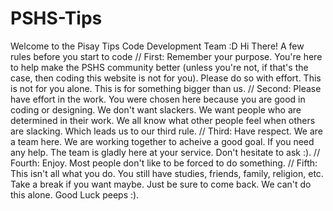 # PSHS-Tips
Welcome to the Pisay Tips Code Development Team :D
Hi There! A few rules before you start to code
// First: Remember your purpose. You're here to help make the PSHS community better (unless you're not, if that's the case,
then coding this website is not for you). Please do so with effort. This is not for you alone. This is for something bigger than us.
// Second: Please have effort in the work. You were chosen here because you are good in coding or designing. We don't want slackers. We want people who are determined in their work. We all know what other people feel when others are slacking. Which leads
us to our third rule.
// Third: Have respect. We are a team here. We are working together to acheive a good goal. If you need any help. The team is gladly here at your service. Don't hesitate to ask :).
// Fourth: Enjoy. Most people don't like to be forced to do something. 
// Fifth: This isn't all what you do. You still have studies, friends, family, religion, etc. Take a break if you want maybe. Just be sure to come back. We can't do this alone. Good Luck peeps :).
